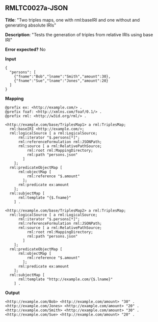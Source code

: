 ## RMLTC0027a-JSON

**Title**: "Two triples maps, one with rml:baseIRI and one without and generating absolute IRIs"

**Description**: "Tests the generation of triples from relative IRIs using base IRI"

**Error expected?** No

**Input**
```
{
  "persons": [
    {"fname":"Bob","lname":"Smith","amount":30},
    {"fname":"Sue","lname":"Jones","amount":20}
  ]
}

```

**Mapping**
```
@prefix ex: <http://example.com/> .
@prefix foaf: <http://xmlns.com/foaf/0.1/> .
@prefix rml: <http://w3id.org/rml/> .

<http://example.com/base/TriplesMap1> a rml:TriplesMap;
  rml:baseIRI <http://example.com/>;
  rml:logicalSource [ a rml:LogicalSource;
      rml:iterator "$.persons[*]";
      rml:referenceFormulation rml:JSONPath;
      rml:source [ a rml:RelativePathSource;
          rml:root rml:MappingDirectory;
          rml:path "persons.json"
        ]
    ];
  rml:predicateObjectMap [
      rml:objectMap [
          rml:reference "$.amount"
        ];
      rml:predicate ex:amount
    ];
  rml:subjectMap [
      rml:template "{$.fname}"
    ] .

<http://example.com/base/TriplesMap2> a rml:TriplesMap;
  rml:logicalSource [ a rml:LogicalSource;
      rml:iterator "$.persons[*]";
      rml:referenceFormulation rml:JSONPath;
      rml:source [ a rml:RelativePathSource;
          rml:root rml:MappingDirectory;
          rml:path "persons.json"
        ]
    ];
  rml:predicateObjectMap [
      rml:objectMap [
          rml:reference "$.amount"
        ];
      rml:predicate ex:amount
    ];
  rml:subjectMap [
      rml:template "http://example.com/{$.lname}"
    ] .

```

**Output**
```
<http://example.com/Bob> <http://example.com/amount> "30" .
<http://example.com/Jones> <http://example.com/amount> "20" .
<http://example.com/Smith> <http://example.com/amount> "30" .
<http://example.com/Sue> <http://example.com/amount> "20" .

```

